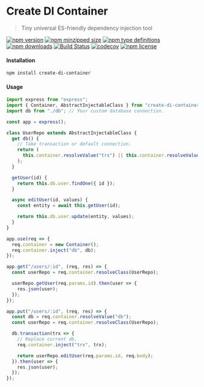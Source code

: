 # Create DI Container

> Tiny universal ES-friendly dependency injection tool

[![npm version](https://img.shields.io/npm/v/create-di-container.svg)](https://npmjs.com/create-di-container)
[![npm minzipped size](https://img.shields.io/bundlephobia/minzip/create-di-container.svg)](https://bundlephobia.com/result?p=create-di-container)
[![npm type definitions](https://img.shields.io/npm/types/create-di-container.svg)](https://npmjs.com/create-di-container)
[![npm downloads](https://img.shields.io/npm/dm/create-di-container.svg)](https://npmjs.com/create-di-container)
[![Build Status](https://travis-ci.com/umidbekkarimov/di-container.svg?branch=master)](https://travis-ci.com/umidbekkarimov/di-container)
[![codecov](https://codecov.io/gh/umidbekkarimov/di-container/branch/master/graph/badge.svg)](https://codecov.io/gh/umidbekkarimov/di-container)
[![npm license](https://img.shields.io/npm/l/create-di-container.svg)](https://npmjs.com/create-di-container)

#### Installation

```bash
npm install create-di-container
```

#### Usage

```js
import express from "express";
import { Container, AbstractInjectableClass } from "create-di-container";
import db from "./db"; // Your custom database connection.

const app = express();

class UserRepo extends AbstractInjectableClass {
  get db() {
    // Take transaction or default connection.
    return (
      this.container.resolveValue("trx") || this.container.resolveValue("db")
    );
  }

  getUser(id) {
    return this.db.user.findOne({ id });
  }

  async editUser(id, values) {
    const entity = await this.getUser(id);

    return this.db.user.update(entity, values);
  }
}

app.use(req => {
  req.container = new Container();
  req.container.inject("db", db);
});

app.get("/users/:id", (req, res) => {
  const userRepo = req.container.resolveClass(UserRepo);

  userRepo.getUser(req.params.id).then(user => {
    res.json(user);
  });
});

app.put("/users/:id", (req, res) => {
  const db = req.container.resolveValue("db");
  const userRepo = req.container.resolveClass(UserRepo);

  db.transaction(trx => {
    // Replace current db.
    req.container.inject("trx", trx);

    return userRepo.editUser(req.params.id, req.body);
  }).then(user => {
    res.json(user);
  });
});
```

